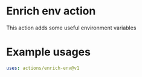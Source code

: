 # Enrich env action

This action adds some useful environment variables

# Example usages

```yaml
uses: actions/enrich-env@v1
```
